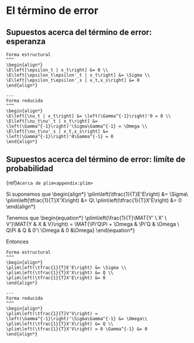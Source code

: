
```{include} ../math-definitions.md
```


# El término de error


##   Supuestos acerca del término de error: esperanza

```{panels}
Forma estructural
^^^
\begin{align*}
\E\left[\epsilon_t | x_t\right] &= 0 \\
\E\left[\epsilon_t\epsilon'_t | x_t\right] &= \Sigma \\
\E\left[\epsilon_t\epsilon'_s | x_t,x_s\right] &= 0
\end{align*}

---
Forma reducida
^^^
\begin{align*}
\E\left[\nu_t | x_t\right] &= \left(\Gamma^{-1}\right)'0 = 0 \\
\E\left[\nu_t\nu'_t | x_t\right] &= \left(\Gamma^{-1}\right)'\Sigma\Gamma^{-1} = \Omega \\
\E\left[\nu_t\nu'_s | x_t,x_s\right] &= \left(\Gamma^{-1}\right)'0\Gamma^{-1} = 0
\end{align*}
```


## Supuestos acerca del término de error: limíte de probabilidad
{ref}`Acerca de plim<appendix:plim>`

Si suponemos que
\begin{align*}
\plim\left(\tfrac{1}{T}E'E\right) &= \Sigma\\
\plim\left(\tfrac{1}{T}X'X\right) &= Q\\
\plim\left(\tfrac{1}{T}X'E\right) &= 0
\end{align*}

Tenemos que
\begin{equation*}
\plim\left(\frac{1}{T}\MAT{Y' \\ X' \\ V'}\MAT{Y & X & V}\right) = \MAT{\Pi'Q\Pi + \Omega & \Pi'Q & \Omega \\ Q\Pi & Q & 0'\\ \Omega & 0 &\Omega}
\end{equation*}

Entonces

```{panels}
Forma estructural
^^^
\begin{align*}
\plim\left(\tfrac{1}{T}E'E\right) &= \Sigma \\
\plim\left(\tfrac{1}{T}X'X\right) &= Q \\
\plim\left(\tfrac{1}{T}X'E\right) &= 0
\end{align*}

---
Forma reducida
^^^
\begin{align*}
\plim\left(\tfrac{1}{T}V'V\right) = \left(\Gamma^{-1}\right)'\Sigma\Gamma^{-1} &= \Omega\\
\plim\left(\tfrac{1}{T}X'X\right) &= Q \\
\plim\left(\tfrac{1}{T}X'V\right) = 0 \Gamma^{-1} &= 0
\end{align*}
```
